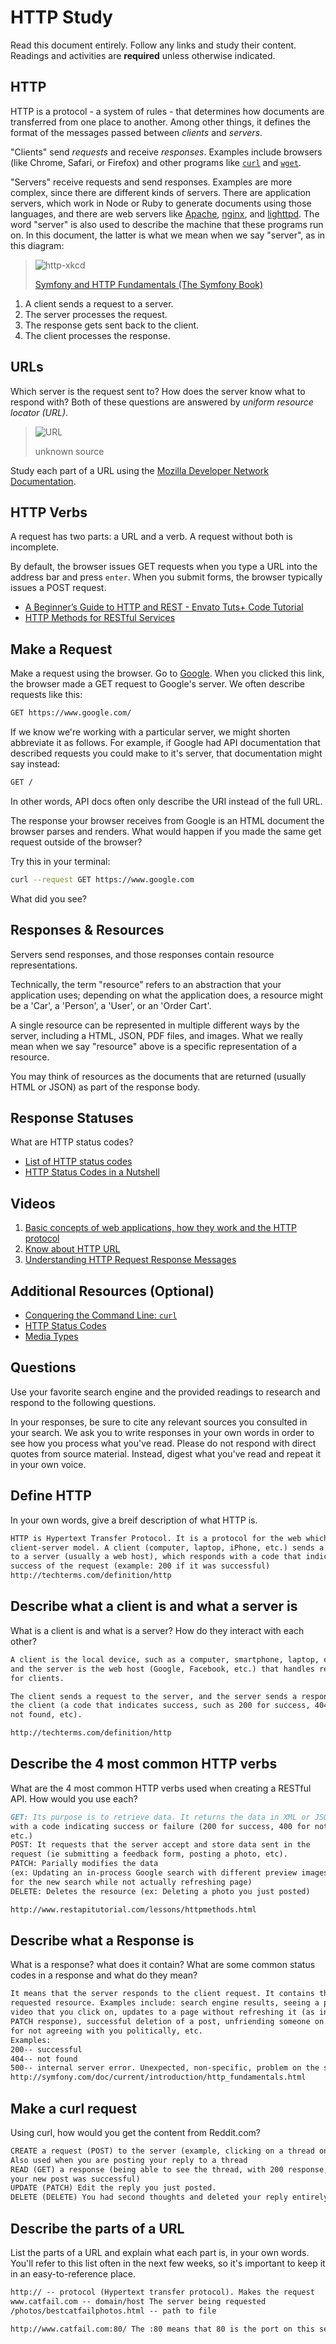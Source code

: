 # HTTP Study

Read this document entirely. Follow any links and study their content. Readings
and activities are **required** unless otherwise indicated.

## HTTP

HTTP is a protocol - a system of rules - that determines how documents are
transferred from one place to another. Among other things, it defines the format
of the messages passed between *clients* and *servers*.

"Clients" send *requests* and receive *responses*. Examples include browsers
(like Chrome, Safari, or Firefox) and other programs like
[`curl`](http://curl.haxx.se/docs/) and
[`wget`](http://www.gnu.org/software/wget/manual/wget.html).

"Servers" receive requests and send responses. Examples are more complex, since
there are different kinds of servers. There are application servers, which work
in Node or Ruby to generate documents using those languages, and there are web
servers like [Apache](http://httpd.apache.org/), [nginx](http://nginx.com/), and
[lighttpd](https://www.lighttpd.net). The word "server" is also used to describe
the machine that these programs run on. In this document, the latter is what we
mean when we say "server", as in this diagram:

> ![http-xkcd](https://cloud.githubusercontent.com/assets/388761/12621764/0ffb527e-c4f0-11e5-87ae-d597e3835fcd.png)
>
> [Symfony and HTTP Fundamentals (The Symfony Book)](http://symfony.com/doc/current/book/http_fundamentals.html)

1.  A client sends a request to a server.
1.  The server processes the request.
1.  The response gets sent back to the client.
1.  The client processes the response.

## URLs

Which server is the request sent to? How does the server know what to respond
with? Both of these questions are answered by *uniform resource locator (URL)*.

> ![URL](https://cloud.githubusercontent.com/assets/388761/12622184/2c0143dc-c4f2-11e5-84af-55f723dd6639.png)
>
> unknown source

Study each part of a URL using the [Mozilla Developer Network
Documentation](https://developer.mozilla.org/en-US/docs/Learn/Common_questions/What_is_a_URL).

## HTTP Verbs

A request has two parts: a URL and a verb. A request without both is incomplete.

By default, the browser issues GET requests when you type a URL into the address
bar and press `enter`. When you submit forms, the browser typically issues a
POST request.

-   [A Beginner’s Guide to HTTP and REST - Envato Tuts+ Code Tutorial](http://code.tutsplus.com/tutorials/a-beginners-guide-to-http-and-rest--net-16340)
-   [HTTP Methods for RESTful Services](http://www.restapitutorial.com/lessons/httpmethods.html)

## Make a Request

Make a request using the browser. Go to [Google](https://www.google.com). When
you clicked this link, the browser made a GET request to Google's server. We
often describe requests like this:

```txt
GET https://www.google.com/
```

If we know we're working with a particular server, we might shorten abbreviate
it as follows. For example, if Google had API documentation that described
requests you could make to it's server, that documentation might say instead:

```txt
GET /
```

In other words, API docs often only describe the URI instead of the full URL.

The response your browser receives from Google is an HTML document the browser
parses and renders. What would happen if you made the same get request outside
of the browser?

Try this in your terminal:

```sh
curl --request GET https://www.google.com
```

What did you see?

## Responses & Resources

Servers send responses, and those responses contain resource representations.

Technically, the term "resource" refers to an abstraction that your application
uses; depending on what the application does, a resource might be a 'Car', a
'Person', a 'User', or an 'Order Cart'.

A single resource can be represented in multiple different ways by the server,
including a HTML, JSON, PDF files, and images. What we really mean when we say
"resource" above is a specific representation of a resource.

You may think of resources as the documents that are returned (usually HTML or
JSON) as part of the response body.

## Response Statuses

What are HTTP status codes?

-   [List of HTTP status codes](https://en.wikipedia.org/wiki/List_of_HTTP_status_codes)
-   [HTTP Status Codes in a Nutshell](https://twitter.com/stevelosh/status/372740571749572610)

## Videos

1.  [Basic concepts of web applications, how they work and the HTTP protocol](https://www.youtube.com/watch?v=RsQ1tFLwldY)
1.  [Know about HTTP URL](https://www.youtube.com/watch?v=ADQ_rhefgEk)
1.  [Understanding HTTP Request Response Messages](https://www.youtube.com/watch?v=sxiRFwQ1RJ4)

## Additional Resources (Optional)

-   [Conquering the Command Line: `curl`](http://conqueringthecommandline.com/book/curl)
-   [HTTP Status Codes](http://en.wikipedia.org/wiki/List_of_HTTP_status_codes)
-   [Media Types](http://en.wikipedia.org/wiki/Internet_media_type)

## Questions

Use your favorite search engine and the provided readings to research and
respond to the following questions.

In your responses, be sure to cite any relevant sources you consulted in your
search. We ask you to write responses in your own words in order to see how you
process what you've read. Please do not respond with direct quotes from source
material. Instead, digest what you've read and repeat it in your own voice.

## Define HTTP

In your own words, give a breif description of what HTTP is.

```md
HTTP is Hypertext Transfer Protocol. It is a protocol for the web which uses a
client-server model. A client (computer, laptop, iPhone, etc.) sends a request
to a server (usually a web host), which responds with a code that indicates the
success of the request (example: 200 if it was successful)
http://techterms.com/definition/http
```

## Describe what a client is and what a server is

 What is a client is and what is a server? How do they interact with each other?

```md
A client is the local device, such as a computer, smartphone, laptop, etc.,
and the server is the web host (Google, Facebook, etc.) that handles requests
for clients.

The client sends a request to the server, and the server sends a response to
the client (a code that indicates success, such as 200 for success, 404 for
not found, etc).

http://techterms.com/definition/http
```

## Describe the 4 most common HTTP verbs

What are the 4 most common HTTP verbs used when creating a RESTful API. How
would you use each?

```md
GET: Its purpose is to retrieve data. It returns the data in XML or JSON, along
with a code indicating success or failure (200 for success, 400 for not found,
etc.)
POST: It requests that the server accept and store data sent in the
request (ie submitting a feedback form, posting a photo, etc).
PATCH: Parially modifies the data
(ex: Updating an in-process Google search with different preview images
for the new search while not actually refreshing page)
DELETE: Deletes the resource (ex: Deleting a photo you just posted)

http://www.restapitutorial.com/lessons/httpmethods.html
```

## Describe what a Response is

What is a response? what does it contain? What are some common status codes in a
response and what do they mean?

```md
It means that the server responds to the client request. It contains the
requested resource. Examples include: search engine results, seeing a photo or
video that you click on, updates to a page without refreshing it (as in a
PATCH response), successful deletion of a post, unfriending someone on Facebook
for not agreeing with you politically, etc.
Examples:
200-- successful
404-- not found
500-- internal server error. Unexpected, non-specific, problem on the server end
http://symfony.com/doc/current/introduction/http_fundamentals.html
```

## Make a curl request

Using curl, how would you get the content from Reddit.com?

```md
CREATE a request (POST) to the server (example, clicking on a thread on the site)
Also used when you are posting your reply to a thread
READ (GET) a response (being able to see the thread, with 200 response, or that
your new post was successful)
UPDATE (PATCH) Edit the reply you just posted.
DELETE (DELETE) You had second thoughts and deleted your reply entirely!
```

## Describe the parts of a URL

List the parts of a URL and explain what each part is, in your own words. You'll
refer to this list often in the next few weeks, so it's important to keep it in
an easy-to-reference place.

```md
http:// -- protocol (Hypertext transfer protocol). Makes the request
www.catfail.com -- domain/host The server being requested
/photos/bestcatfailphotos.html -- path to file

http://www.catfail.com:80/ The :80 means that 80 is the port on this server

```
